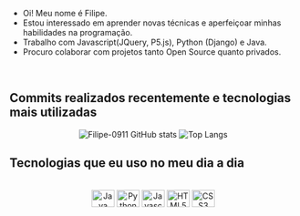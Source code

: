 -  Oi! Meu nome é Filipe.
-  Estou interessado em aprender novas técnicas e aperfeiçoar minhas habilidades na programação.
-  Trabalho com Javascript(JQuery, P5.js), Python (Django) e Java.
-  Procuro colaborar com projetos tanto Open Source quanto privados.
<br/>

## Commits realizados recentemente e tecnologias mais utilizadas

<div align="center" style="display: inline_block">
  
![Filipe-0911 GitHub stats](https://github-readme-stats.vercel.app/api?username=Filipe-0911&show_icons=true&theme=radical)
![Top Langs](https://github-readme-stats.vercel.app/api/top-langs/?username=Filipe-0911&layout=donut)
</div>

## Tecnologias que eu uso no meu dia a dia

<div align="center" style="display: inline_block"><br/>
  <img align="center" alt="Java" height="30" width="40" src="https://cdn.jsdelivr.net/gh/devicons/devicon@latest/icons/java/java-original.svg" />         
  <img align="center" alt="Python" height="30" width="40" src="https://cdn.jsdelivr.net/gh/devicons/devicon/icons/python/python-original.svg" />
  <img align="center" alt="Javascript" height="30" width="40" src="https://cdn.jsdelivr.net/gh/devicons/devicon/icons/javascript/javascript-original.svg" />
   <img align="center" alt="HTML5" height="30" width="40" src="https://cdn.jsdelivr.net/gh/devicons/devicon/icons/html5/html5-original-wordmark.svg" />
  <img align="center" alt="CSS3" height="30" width="40" src="https://cdn.jsdelivr.net/gh/devicons/devicon/icons/css3/css3-original-wordmark.svg" />
</div>          
